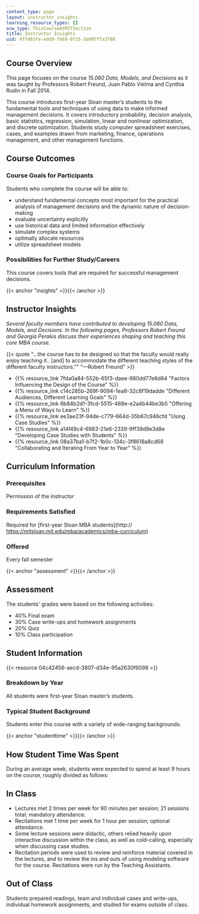 ```yaml
---
content_type: page
layout: instructor_insights
learning_resource_types: []
ocw_type: ThisCourseAtMITSection
title: Instructor Insights
uid: 9ffd63fe-edd9-fb69-0f25-5dd97ffa3788
---
```


Course Overview
---------------

This page focuses on the course _15.060 Data, Models, and Decisions_ as it was taught by Professors Robert Freund, Juan Pablo Vielma and Cynthia Rudin in Fall 2014.

This course introduces first-year Sloan master’s students to the fundamental tools and techniques of using data to make informed management decisions. It covers introductory probability, decision analysis, basic statistics, regression, simulation, linear and nonlinear optimization, and discrete optimization. Students study computer spreadsheet exercises, cases, and examples drawn from marketing, finance, operations management, and other management functions.

Course Outcomes
---------------

### Course Goals for Participants

Students who complete the course will be able to:

*   understand fundamental concepts most important for the practical analysis of management decisions and the dynamic nature of decision-making
*   evaluate uncertainty explicitly
*   use historical data and limited information effectively
*   simulate complex systems
*   optimally allocate resources
*   utilize spreadsheet models

### Possibilities for Further Study/Careers

This course covers tools that are required for successful management decisions.

{{< anchor "insights" >}}{{< /anchor >}}

Instructor Insights
-------------------

_Several faculty members have contributed to developing _15.060 Data, Models, and Decisions_. In the following pages, Professors Robert Freund and Georgia Perakis discuss their experiences shaping and teaching this core MBA course._

{{< quote "…the course has to be designed so that the faculty would really enjoy teaching it.. [and] to accommodate the different teaching styles of the different faculty instructors.&quot;" "—Robert Freund" >}}

*   {{% resource_link 7fda0a84-552b-65f3-daee-980dd77e6d64 "Factors Influencing the Design of the Course" %}}
*   {{% resource_link c14c285b-269f-9094-1ea8-32c8f19dadde "Different Audiences, Different Learning Goals" %}}
*   {{% resource_link 6b84b2d1-3fcd-5515-469e-e2a4b44be3b5 "Offering a Menu of Ways to Learn" %}}
*   {{% resource_link ee3ae23f-94de-c779-664d-35b67c946cfd "Using Case Studies" %}}
*   {{% resource_link a14f49c4-6983-21e6-2339-9ff39d9e3d8e "Developing Case Studies with Students" %}}
*   {{% resource_link 08a37ba1-b7f2-1b0c-134c-3f8618a8cd68 "Collaborating and Iterating From Year to Year" %}}

Curriculum Information
----------------------

### Prerequisites

Permission of the instructor

### Requirements Satisfied

Required for [first-year Sloan MBA students](http:// https://mitsloan.mit.edu/mba/academics/mba-curriculum)

### Offered

Every fall semester

{{< anchor "assessment" >}}{{< /anchor >}}

Assessment
----------

The students' grades were based on the following activities:

- 40% Final exam
- 30% Case write-ups and homework assignments
- 20% Quiz
- 10% Class participation

Student Information
-------------------

{{< resource 04c42456-aecd-3807-d34e-95a2630f6098 >}}

### Breakdown by Year

All students were first-year Sloan master’s students.

### Typical Student Background

Students enter this course with a variety of wide-ranging backgrounds.

{{< anchor "studenttime" >}}{{< /anchor >}}

How Student Time Was Spent
--------------------------

During an average week, students were expected to spend at least 9 hours on the course, roughly divided as follows:

In Class
--------

*   Lectures met 2 times per week for 90 minutes per session; 21 sessions total; mandatory attendance.
*   Recitations met 1 time per week for 1 hour per session; optional attendance.
*   Some lecture sessions were didactic, others relied heavily upon interactive discussion within the class, as well as cold-calling, especially when discussing case studies.
*   Recitation periods were used to review and reinforce material covered in the lectures, and to review the ins and outs of using modeling software for the course. Recitations were run by the Teaching Assistants.

Out of Class
------------

Students prepared readings, team and individual cases and write-ups, individual homework assignments, and studied for exams outside of class.
